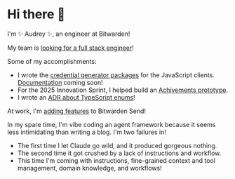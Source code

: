 # Hi there 👋

I'm ✨ Audrey ✨, an engineer at Bitwarden!

My team is [looking for a full stack engineer](https://bitwarden.com/careers/6602420003/)!

Some of my accomplishments:

* I wrote the [credential generator packages](https://github.com/bitwarden/clients/tree/main/libs/tools/generator) for the JavaScript clients. [Documentation](https://github.com/bitwarden/contributing-docs/pull/595) coming soon!
* For the 2025 Innovation Sprint, I helped build an [Achivements prototype](https://github.com/bitwarden/clients/pull/13766).
* I wrote an [ADR about TypeScript enums](https://contributing.bitwarden.com/architecture/adr/ts-deprecate-enums)!

At work, I'm [adding features](https://github.com/bitwarden/server/pull/5857) to Bitwarden Send!

In my spare time, I'm vibe coding an agent framework because it seems less intimidating than writing a blog. I'm two failures in!

* The first time I let Claude go wild, and it produced gorgeous nothing.
* The second time it got crushed by a lack of instructions and workflow.
* This time I'm coming with instructions, fine-grained context and tool management, domain knowledge, and workflows!
